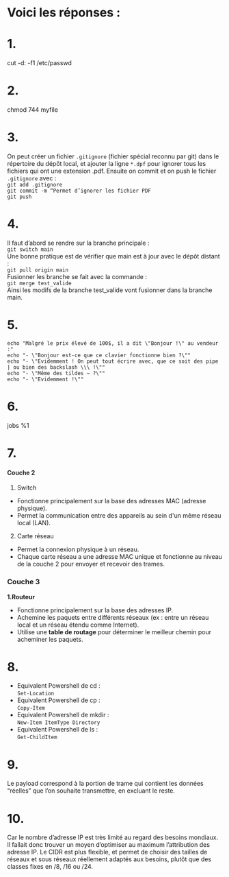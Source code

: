 # Voici les réponses :

# 1.
cut -d: -f1 /etc/passwd<br>

# 2.
chmod 744 myfile<br>

# 3.
On peut créer un fichier ``.gitignore`` (fichier spécial reconnu par git) dans le répertoire du dépôt local, et ajouter la ligne ``*.dpf`` pour ignorer tous les fichiers qui ont une extension .pdf. Ensuite on commit et on push le fichier ``.gitignore`` avec :<br>``git add .gitignore``<br>``git commit -m “Permet d’ignorer les fichier PDF``<br>``git push``<br>

# 4.
Il faut d’abord se rendre sur la branche principale :<br>
``git switch main``
<br>
Une bonne pratique est de vérifier que main est à jour avec le dépôt distant :<br>
``git pull origin main``<br>
Fusionner les branche se fait avec la commande :<br>
``git merge test_valide``<br>
Ainsi les modifs de la branche test_valide vont fusionner dans la branche main.<br>

# 5.
``echo "Malgré le prix élevé de 100$, il a dit \"Bonjour !\" au vendeur :"``<br>
``echo "- \"Bonjour est-ce que ce clavier fonctionne bien ?\""``<br>
``echo "- \"Evidemment ! On peut tout écrire avec, que ce soit des pipe | ou bien des backslash \\\ !\""``<br>
``echo "- \"Même des tildes ~ ?\""``<br>
``echo "- \"Evidemment !\""``<br>

# 6.
jobs %1

# 7.
#### Couche 2 
1. Switch
- Fonctionne principalement sur la base des adresses MAC (adresse physique).
- Permet la communication entre des appareils au sein d'un même réseau local (LAN).
2. Carte réseau
- Permet la connexion physique à un réseau.
- Chaque carte réseau a une adresse MAC unique et fonctionne au niveau de la couche 2 pour envoyer et recevoir des trames.
### Couche 3
**1.Routeur**
- Fonctionne principalement sur la base des adresses IP.
- Achemine les paquets entre différents réseaux (ex : entre un réseau local et un réseau étendu comme Internet).
- Utilise une **table de routage** pour déterminer le meilleur chemin pour acheminer les paquets.


# 8.
- Equivalent Powershell de cd :<br>
``Set-Location``<br>
- Equivalent Powershell de cp :<br>
``Copy-Item``<br>
- Equivalent Powershell de mkdir :<br>
``New-Item ItemType Directory``<br>
- Equivalent Powershell de ls :<br>
``Get-ChildItem``<br>


# 9.
Le payload correspond à la portion de trame qui contient les données “réelles” que l’on souhaite transmettre, en excluant le reste.

# 10.
Car le nombre d’adresse IP est très limité au regard des besoins mondiaux. Il fallait donc trouver un moyen d’optimiser au maximum l’attribution des adresse IP. Le CIDR est plus flexible, et permet de choisir des tailles de réseaux et sous réseaux réellement adaptés aux besoins, plutôt que des classes fixes en /8, /16 ou /24.



